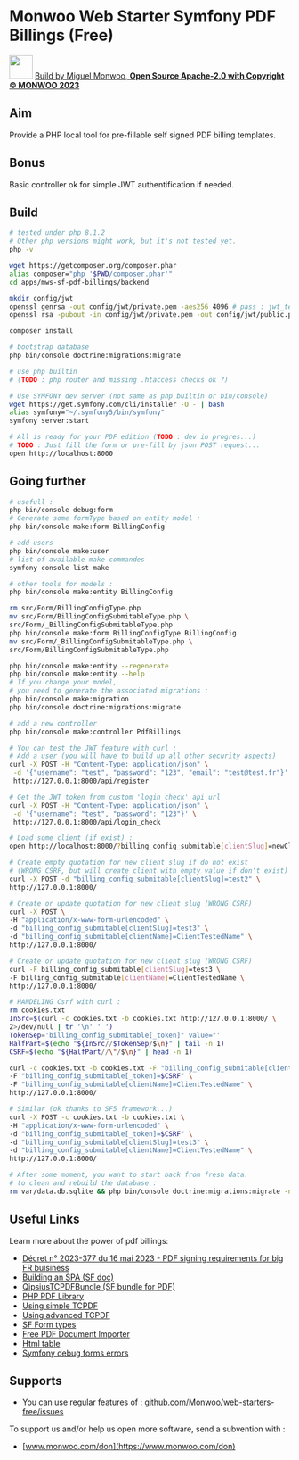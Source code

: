 # Monwoo Web Starter Symfony PDF Billings (Free)
<img src="https://miguel.monwoo.com/embedded-iframes/prod/embeddable-iframe/favicomatic/favicon-96x96.png" alt="" width="42"/> [Build by Miguel Monwoo, **Open Source Apache-2.0 with Copyright © MONWOO 2023**](https://moonkiosk.monwoo.com/en/categorie-produit/produced-solutions/mws_en/)

## Aim
Provide a PHP local tool for pre-fillable self signed PDF billing templates.

## Bonus
Basic controller ok for simple JWT authentification if needed.

## Build

```bash
# tested under php 8.1.2
# Other php versions might work, but it's not tested yet.
php -v

wget https://getcomposer.org/composer.phar
alias composer="php '$PWD/composer.phar'"                      
cd apps/mws-sf-pdf-billings/backend

mkdir config/jwt
openssl genrsa -out config/jwt/private.pem -aes256 4096 # pass : jwt_test
openssl rsa -pubout -in config/jwt/private.pem -out config/jwt/public.pem # pass : jwt_test

composer install

# bootstrap database
php bin/console doctrine:migrations:migrate

# use php builtin
# (TODO : php router and missing .htaccess checks ok ?)

# Use SYMFONY dev server (not same as php builtin or bin/console)
wget https://get.symfony.com/cli/installer -O - | bash
alias symfony="~/.symfony5/bin/symfony"
symfony server:start

# All is ready for your PDF edition (TODO : dev in progres...)
# TODO : Just fill the form or pre-fill by json POST request...
open http://localhost:8000
```

<div style="page-break-before: always;"></div>

## Going further

```bash
# usefull :
php bin/console debug:form
# Generate some formType based on entity model :
php bin/console make:form BillingConfig

# add users
php bin/console make:user
# list of available make commandes
symfony console list make

# other tools for models :
php bin/console make:entity BillingConfig

rm src/Form/BillingConfigType.php
mv src/Form/BillingConfigSubmitableType.php \
src/Form/_BillingConfigSubmitableType.php 
php bin/console make:form BillingConfigType BillingConfig
mv src/Form/_BillingConfigSubmitableType.php \
src/Form/BillingConfigSubmitableType.php

php bin/console make:entity --regenerate
php bin/console make:entity --help
# If you change your model,
# you need to generate the associated migrations :
php bin/console make:migration
php bin/console doctrine:migrations:migrate

# add a new controller
php bin/console make:controller PdfBillings

# You can test the JWT feature with curl :
# Add a user (you will have to build up all other security aspects)
curl -X POST -H "Content-Type: application/json" \
 -d '{"username": "test", "password": "123", "email": "test@test.fr"}' \
 http://127.0.0.1:8000/api/register

# Get the JWT token from custom 'login_check' api url
curl -X POST -H "Content-Type: application/json" \
 -d '{"username": "test", "password": "123"}' \
 http://127.0.0.1:8000/api/login_check

# Load some client (if exist) :
open http://localhost:8000/?billing_config_submitable[clientSlug]=newClient

# Create empty quotation for new client slug if do not exist 
# (WRONG CSRF, but will create client with empty value if don't exist)
curl -X POST -d "billing_config_submitable[clientSlug]=test2" \
http://127.0.0.1:8000/

# Create or update quotation for new client slug (WRONG CSRF)
curl -X POST \
-H "application/x-www-form-urlencoded" \
-d "billing_config_submitable[clientSlug]=test3" \
-d "billing_config_submitable[clientName]=ClientTestedName" \
http://127.0.0.1:8000/

# Create or update quotation for new client slug (WRONG CSRF)
curl -F billing_config_submitable[clientSlug]=test3 \
-F billing_config_submitable[clientName]=ClientTestedName \
http://127.0.0.1:8000/

# HANDELING Csrf with curl :
rm cookies.txt
InSrc=$(curl -c cookies.txt -b cookies.txt http://127.0.0.1:8000/ \
2>/dev/null | tr '\n' ' ')
TokenSep='billing_config_submitable[_token]" value="'
HalfPart=$(echo "${InSrc//$TokenSep/$\n}" | tail -n 1)
CSRF=$(echo "${HalfPart//\"/$\n}" | head -n 1)

curl -c cookies.txt -b cookies.txt -F "billing_config_submitable[clientSlug]=test3" \
-F "billing_config_submitable[_token]=$CSRF" \
-F "billing_config_submitable[clientName]=ClientTestedName" \
http://127.0.0.1:8000/

# Similar (ok thanks to SF5 framework...)
curl -X POST -c cookies.txt -b cookies.txt \
-H "application/x-www-form-urlencoded" \
-d "billing_config_submitable[_token]=$CSRF" \
-d "billing_config_submitable[clientSlug]=test3" \
-d "billing_config_submitable[clientName]=ClientTestedName" \
http://127.0.0.1:8000/

# After some moment, you want to start back from fresh data.
# to clean and rebuild the database :
rm var/data.db.sqlite && php bin/console doctrine:migrations:migrate -n

```

## Useful Links

Learn more about the power of pdf billings:

- [Décret n° 2023-377 du 16 mai 2023 - PDF signing requirements for big FR buisiness](https://www.legifrance.gouv.fr/jorf/id/JORFTEXT000047558499)
- [Building an SPA (SF doc)](https://symfony.com/doc/current/the-fast-track/en/27-spa.html)
- [QipsiusTCPDFBundle (SF bundle for PDF)](https://github.com/Qipsius/QipsiusTCPDFBundle)
- [PHP PDF Library](https://github.com/tecnickcom/TCPDF)
- [Using simple TCPDF](https://tcpdf.org/examples/example_001/)
- [Using advanced TCPDF](https://tcpdf.org/examples/example_052/)
- [SF Form types](https://symfony.com/doc/current/form/create_custom_field_type.html)
- [Free PDF Document Importer](https://www.setasign.com/products/fpdi/about/)
- [Html table](https://www.w3schools.com/html/html_table_padding_spacing.asp)
- [Symfony debug forms errors](https://symfonycasts.com/blog/symfony-debugging-form-errors)

## Supports

- You can use regular features of : [github.com/Monwoo/web-starters-free/issues](https://github.com/Monwoo/web-starters-free/issues)

To support us and/or help us open more software, send a subvention with :
- [www.monwoo.com/don](https://www.monwoo.com/don)

